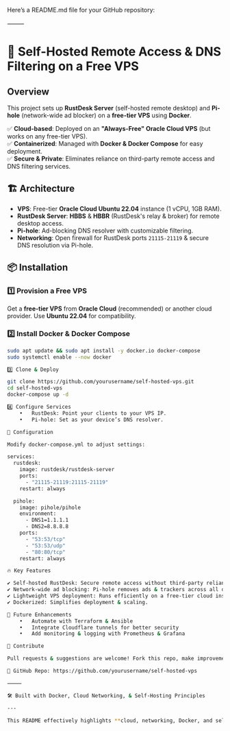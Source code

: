 Here’s a README.md file for your GitHub repository:

⸻



# 🚀 Self-Hosted Remote Access & DNS Filtering on a Free VPS  

## Overview  

This project sets up **RustDesk Server** (self-hosted remote desktop) and **Pi-hole** (network-wide ad blocker) on a **free-tier VPS** using **Docker**.  

✅ **Cloud-based**: Deployed on an **"Always-Free" Oracle Cloud VPS** (but works on any free-tier VPS).  
✅ **Containerized**: Managed with **Docker & Docker Compose** for easy deployment.  
✅ **Secure & Private**: Eliminates reliance on third-party remote access and DNS filtering services.  

## 🏗 Architecture  

- **VPS**: Free-tier **Oracle Cloud Ubuntu 22.04** instance (1 vCPU, 1GB RAM).  
- **RustDesk Server**: **HBBS** & **HBBR** (RustDesk's relay & broker) for remote desktop access.  
- **Pi-hole**: Ad-blocking DNS resolver with customizable filtering.  
- **Networking**: Open firewall for RustDesk ports `21115-21119` & secure DNS resolution via Pi-hole.  

## 📦 Installation  

### 1️⃣ Provision a Free VPS  
Get a **free-tier VPS** from **Oracle Cloud** (recommended) or another cloud provider. Use **Ubuntu 22.04** for compatibility.  

### 2️⃣ Install Docker & Docker Compose  
```bash
sudo apt update && sudo apt install -y docker.io docker-compose
sudo systemctl enable --now docker

3️⃣ Clone & Deploy

git clone https://github.com/yourusername/self-hosted-vps.git
cd self-hosted-vps
docker-compose up -d

4️⃣ Configure Services
	•	RustDesk: Point your clients to your VPS IP.
	•	Pi-hole: Set as your device’s DNS resolver.

🔧 Configuration

Modify docker-compose.yml to adjust settings:

services:
  rustdesk:
    image: rustdesk/rustdesk-server
    ports:
      - "21115-21119:21115-21119"
    restart: always

  pihole:
    image: pihole/pihole
    environment:
      - DNS1=1.1.1.1
      - DNS2=8.8.8.8
    ports:
      - "53:53/tcp"
      - "53:53/udp"
      - "80:80/tcp"
    restart: always

🔥 Key Features

✔ Self-hosted RustDesk: Secure remote access without third-party reliance.
✔ Network-wide ad blocking: Pi-hole removes ads & trackers across all devices.
✔ Lightweight VPS deployment: Runs efficiently on a free-tier cloud instance.
✔ Dockerized: Simplifies deployment & scaling.

🌟 Future Enhancements
	•	Automate with Terraform & Ansible
	•	Integrate Cloudflare tunnels for better security
	•	Add monitoring & logging with Prometheus & Grafana

🤝 Contribute

Pull requests & suggestions are welcome! Fork this repo, make improvements, and submit a PR.

📌 GitHub Repo: https://github.com/yourusername/self-hosted-vps

⸻

🛠 Built with Docker, Cloud Networking, & Self-Hosting Principles

---

This README effectively highlights **cloud, networking, Docker, and self-hosting** skills, making it relevant for **SRE and DevOps roles**. Let me know if you want any modifications!